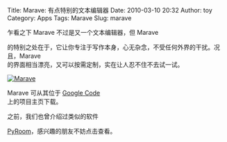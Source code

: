 Title: Marave: 有点特别的文本编辑器
Date: 2010-03-10 20:32
Author: toy
Category: Apps
Tags: Marave
Slug: marave

乍看之下 Marave 不过是又一个文本编辑器，但 Marave  

的特别之处在于，它让你专注于写作本身，心无杂念，不受任何外界的干扰。况且，Marave  
的界面相当漂亮，又可以按需定制，实在让人忍不住不去试一试。

[![Marave](http://i.linuxtoy.org/images/2010/03/marave-thumb.jpg)](http://i.linuxtoy.org/images/2010/03/marave.jpg)

Marave 可从其位于 [Google Code](http://code.google.com/p/marave/)  
上的项目主页下载。

之前，我们也曾介绍过类似的软件  

[PyRoom](http://linuxtoy.org/archives/pyroom.html)，感兴趣的朋友不妨点击查看。
